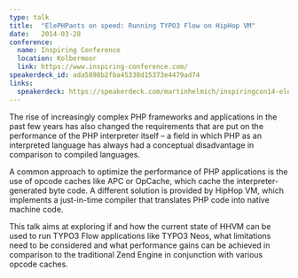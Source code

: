 ```yaml
---
type: talk
title:  "ElePHPants on speed: Running TYPO3 Flow on HipHop VM"
date:   2014-03-28
conference:
  name: Inspiring Conference
  location: Kolbermoor
  link: https://www.inspiring-conference.com/
speakerdeck_id: ada5898b2fba45338d15373e4479ad74
links:
  speakerdeck: https://speakerdeck.com/martinhelmich/inspiringcon14-elephpants-on-speed-running-typo3-flow-on-hiphop-vm
---
```


The rise of increasingly complex PHP frameworks and applications in the past few years has also changed the requirements that are put on the performance of the PHP interpreter itself – a field in which PHP as an interpreted language has always had a conceptual disadvantage in comparison to compiled languages.

A common approach to optimize the performance of PHP applications is the use of opcode caches like APC or OpCache, which cache the interpreter-generated byte code. A different solution is provided by HipHop VM, which implements a just-in-time compiler that translates PHP code into native machine code.

This talk aims at exploring if and how the current state of HHVM can be used to run TYPO3 Flow applications like TYPO3 Neos, what limitations need to be considered and what performance gains can be achieved in comparison to the traditional Zend Engine in conjunction with various opcode caches.
